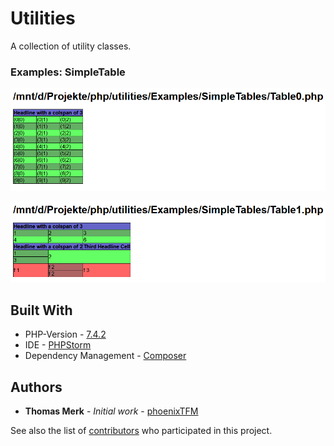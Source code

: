 # Utilities

A collection of utility classes.

### Examples: SimpleTable

![Table 0](images/table0.png)

![Table 0](images/table1.png)

## Built With

* PHP-Version - [7.4.2](https://www.php.net/ChangeLog-7.php)
* IDE - [PHPStorm](https://www.jetbrains.com/phpstorm/)
* Dependency Management - [Composer](https://getcomposer.org/)

## Authors

* **Thomas Merk** - *Initial work* - [phoenixTFM](https://github.com/phoenixTFM)

See also the list of [contributors](https://github.com/phoenixTFM/squid-draw/graphs/contributors) who participated in this project.
